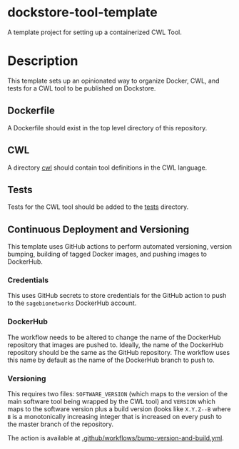 # dockstore-tool-template
A template project for setting up a containerized CWL Tool.

# Description

This template sets up an opinionated way to organize Docker, CWL, and tests for a CWL tool to be published on Dockstore.

## Dockerfile

A Dockerfile should exist in the top level directory of this repository.

## CWL

A directory [cwl](cwl) should contain tool definitions in the CWL language.

## Tests

Tests for the CWL tool should be added to the [tests](tests) directory.

## Continuous Deployment and Versioning

This template uses GitHub actions to perform automated versioning, version bumping, building of tagged Docker images, and pushing images to DockerHub.

### Credentials

This uses GitHub secrets to store credentials for the GitHub action to push to the `sagebionetworks` DockerHub account. 

### DockerHub

The workflow needs to be altered to change the name of the DockerHub repository that images are pushed to. Ideally, the name of the DockerHub repository should be the same as the GitHub repository. The workflow uses this name by default as the name of the DockerHub branch to push to.

### Versioning

This requires two files: `SOFTWARE_VERSION` (which maps to the version of the main software tool being wrapped by the CWL tool) and `VERSION` which maps to the software version plus a build version (looks like `X.Y.Z--B` where `B` is a monotonically increasing integer that is increased on every push to the master branch of the repository.

The action is available at [.github/workflows/bump-version-and-build.yml](.github/workflows/bump-version-and-build.yml).

